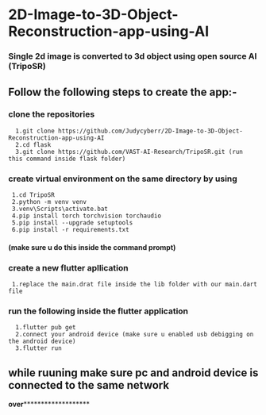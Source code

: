 # 2D-Image-to-3D-Object-Reconstruction-app-using-AI
### Single 2d image is converted to 3d object using open source AI (TripoSR)

## Follow the following steps to create the app:-

### clone the repositories 
      1.git clone https://github.com/Judycyberr/2D-Image-to-3D-Object-Reconstruction-app-using-AI      
      2.cd flask
      3.git clone https://github.com/VAST-AI-Research/TripoSR.git (run this command inside flask folder)
### create virtual environment on the same directory by using
     1.cd TripoSR
     2.python -m venv venv
     3.venv\Scripts\activate.bat 
     4.pip install torch torchvision torchaudio
     5.pip install --upgrade setuptools
     6.pip install -r requirements.txt
   #### (make sure u do this inside the command prompt)
### create a new flutter apllication 
     1.replace the main.drat file inside the lib folder with our main.dart file
### run the following inside the flutter application
      1.flutter pub get
      2.connect your android device (make sure u enabled usb debigging on the android device)
      3.flutter run
## while ruuning make sure pc and android device is connected to the same network
   **************************************over*********************************************************

